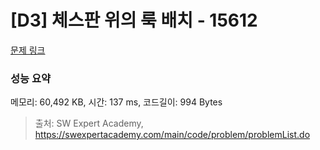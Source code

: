 # [D3] 체스판 위의 룩 배치 - 15612 

[문제 링크](https://swexpertacademy.com/main/code/problem/problemDetail.do?contestProbId=AYOBfxwaAXsDFATW) 

### 성능 요약

메모리: 60,492 KB, 시간: 137 ms, 코드길이: 994 Bytes



> 출처: SW Expert Academy, https://swexpertacademy.com/main/code/problem/problemList.do